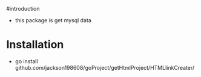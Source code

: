 #introduction
- this package is get mysql data 

# Installation
- go install github.com/jackson198608/goProject/getHtmlProject/HTMLlinkCreater/